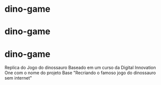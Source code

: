 # dino-game
# dino-game
# dino-game
Replica do Jogo do dinossauro Baseado em um curso da Digital Innovation One com o nome do projeto Base "Recriando o famoso jogo do dinossauro sem internet"
